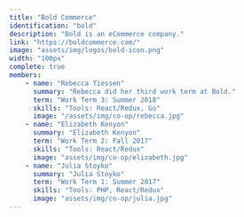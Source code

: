 ```yaml
---
title: "Bold Commerce"
identification: "bold"
description: "Bold is an eCommerce company."
link: "https://boldcommerce.com/"
image: "assets/img/logos/bold-icon.png"
width: "100px"
complete: true
members:
    - name: "Rebecca Tiessen"
      summary: "Rebecca did her third work term at Bold."
      term: "Work Term 3: Summer 2018"
      skills: "Tools: React/Redux, Go"
      image: "/assets/img/co-op/rebecca.jpg"
    - name: "Elizabeth Kenyon"
      summary: "Elizabeth Kenyon"
      term: "Work Term 2: Fall 2017"
      skills: "Tools: React/Redux"
      image: "assets/img/co-op/elizabeth.jpg"
    - name: "Julia Stoyko"
      summary: "Julia Stoyko"
      term: "Work Term 1: Summer 2017"
      skills: "Tools: PHP, React/Redux"
      image: "assets/img/co-op/julia.jpg"
---
```

